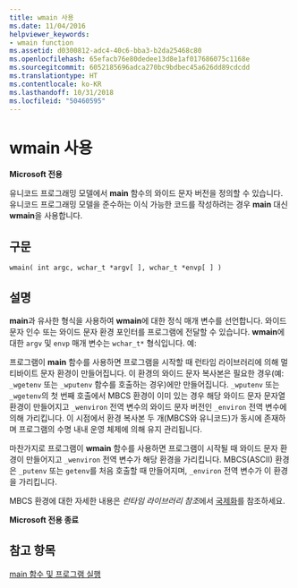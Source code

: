 ```yaml
---
title: wmain 사용
ms.date: 11/04/2016
helpviewer_keywords:
- wmain function
ms.assetid: d0300812-adc4-40c6-bba3-b2da25468c80
ms.openlocfilehash: 65efacb76e80dedee13d8e1af017686075c1168e
ms.sourcegitcommit: 6052185696adca270bc9bdbec45a626dd89cdcdd
ms.translationtype: HT
ms.contentlocale: ko-KR
ms.lasthandoff: 10/31/2018
ms.locfileid: "50460595"
---
```

# <a name="using-wmain"></a>wmain 사용

**Microsoft 전용**

유니코드 프로그래밍 모델에서 **main** 함수의 와이드 문자 버전을 정의할 수 있습니다. 유니코드 프로그래밍 모델을 준수하는 이식 가능한 코드를 작성하려는 경우 **main** 대신 **wmain**을 사용합니다.

## <a name="syntax"></a>구문

```
wmain( int argc, wchar_t *argv[ ], wchar_t *envp[ ] )
```

## <a name="remarks"></a>설명

**main**과 유사한 형식을 사용하여 **wmain**에 대한 정식 매개 변수를 선언합니다. 와이드 문자 인수 또는 와이드 문자 환경 포인터를 프로그램에 전달할 수 있습니다. **wmain**에 대한 `argv` 및 `envp` 매개 변수는 `wchar_t*` 형식입니다. 예:

프로그램이 **main** 함수를 사용하면 프로그램을 시작할 때 런타임 라이브러리에 의해 멀티바이트 문자 환경이 만들어집니다. 이 환경의 와이드 문자 복사본은 필요한 경우(예: `_wgetenv` 또는 `_wputenv` 함수를 호출하는 경우)에만 만들어집니다. `_wputenv` 또는 `_wgetenv`의 첫 번째 호출에서 MBCS 환경이 이미 있는 경우 해당 와이드 문자 문자열 환경이 만들어지고 `_wenviron` 전역 변수의 와이드 문자 버전인 `_environ` 전역 변수에 의해 가리킵니다. 이 시점에서 환경 복사본 두 개(MBCS와 유니코드)가 동시에 존재하며 프로그램의 수명 내내 운영 체제에 의해 유지 관리됩니다.

마찬가지로 프로그램이 **wmain** 함수를 사용하면 프로그램이 시작될 때 와이드 문자 환경이 만들어지고 `_wenviron` 전역 변수가 해당 환경을 가리킵니다. MBCS(ASCII) 환경은 `_putenv` 또는 `getenv`를 처음 호출할 때 만들어지며, `_environ` 전역 변수가 이 환경을 가리킵니다.

MBCS 환경에 대한 자세한 내용은 *런타임 라이브러리 참조*에서 [국제화](../c-runtime-library/internationalization.md)를 참조하세요.

**Microsoft 전용 종료**

## <a name="see-also"></a>참고 항목

[main 함수 및 프로그램 실행](../c-language/main-function-and-program-execution.md)